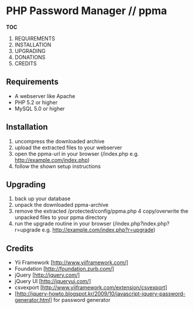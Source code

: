 # PHP Password Manager // ppma

__TOC__

1. REQUIREMENTS
2. INSTALLATION
3. UPGRADING
4. DONATIONS
5. CREDITS


## Requirements

* A webserver like Apache
* PHP 5.2 or higher
* MySQL 5.0 or higher


## Installation

1. uncompress the downloaded archive
2. upload the extracted files to your webserver
3. open the ppma-url in your browser (<ppma-URL>/index.php
   e.g. http://example.com/index.php)
4. follow the shown setup instructions


## Upgrading

1. back up your database
2. unpack the downloaded ppma-archive
3. remove the extracted /protected/config/ppma.php
4  copy/overwrite the unpacked files to your ppma directory
5. run the upgrade routine in your browser
   (<ppma-URL>/index.php?index.php?r=upgrade
   e.g. http://example.com/index.php?r=upgrade)


## Credits

* Yii Framework [http://www.yiiframework.com/]
* Foundation [http://foundation.zurb.com/]
* jQuery [http://jquery.com/]
* jQuery UI [http://jqueryui.com/]
* csvexport [http://www.yiiframework.com/extension/csvexport]
* [http://jquery-howto.blogspot.kr/2009/10/javascript-jquery-password-generator.html] for password generator